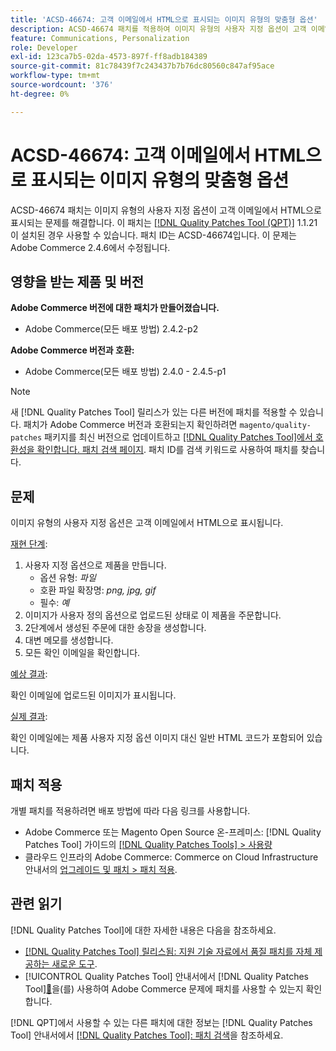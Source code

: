 ```yaml
---
title: 'ACSD-46674: 고객 이메일에서 HTML으로 표시되는 이미지 유형의 맞춤형 옵션'
description: ACSD-46674 패치를 적용하여 이미지 유형의 사용자 지정 옵션이 고객 이메일에 HTML으로 표시되는 Adobe Commerce 문제를 해결합니다.
feature: Communications, Personalization
role: Developer
exl-id: 123ca7b5-02da-4573-897f-ff8adb184389
source-git-commit: 81c78439f7c243437b7b76dc80560c847af95ace
workflow-type: tm+mt
source-wordcount: '376'
ht-degree: 0%

---
```


# ACSD-46674: 고객 이메일에서 HTML으로 표시되는 이미지 유형의 맞춤형 옵션

ACSD-46674 패치는 이미지 유형의 사용자 지정 옵션이 고객 이메일에서 HTML으로 표시되는 문제를 해결합니다. 이 패치는 [[!DNL Quality Patches Tool (QPT)]](https://experienceleague.adobe.com/ko/docs/commerce-knowledge-base/kb/announcements/commerce-announcements/magento-quality-patches-released-new-tool-to-self-serve-quality-patches) 1.1.21이 설치된 경우 사용할 수 있습니다. 패치 ID는 ACSD-46674입니다. 이 문제는 Adobe Commerce 2.4.6에서 수정됩니다.

## 영향을 받는 제품 및 버전

**Adobe Commerce 버전에 대한 패치가 만들어졌습니다.**

* Adobe Commerce(모든 배포 방법) 2.4.2-p2

**Adobe Commerce 버전과 호환:**

* Adobe Commerce(모든 배포 방법) 2.4.0 - 2.4.5-p1

>[!NOTE]
>
>새 [!DNL Quality Patches Tool] 릴리스가 있는 다른 버전에 패치를 적용할 수 있습니다. 패치가 Adobe Commerce 버전과 호환되는지 확인하려면 `magento/quality-patches` 패키지를 최신 버전으로 업데이트하고 [[!DNL Quality Patches Tool]에서 호환성을 확인합니다. 패치 검색 페이지](https://experienceleague.adobe.com/tools/commerce-quality-patches/index.html?lang=ko). 패치 ID를 검색 키워드로 사용하여 패치를 찾습니다.

## 문제

이미지 유형의 사용자 지정 옵션은 고객 이메일에서 HTML으로 표시됩니다.

<u>재현 단계</u>:

1. 사용자 지정 옵션으로 제품을 만듭니다.
   * 옵션 유형: *파일*
   * 호환 파일 확장명: *png, jpg, gif*
   * 필수: *예*
1. 이미지가 사용자 정의 옵션으로 업로드된 상태로 이 제품을 주문합니다.
1. 2단계에서 생성된 주문에 대한 송장을 생성합니다.
1. 대변 메모를 생성합니다.
1. 모든 확인 이메일을 확인합니다.

<u>예상 결과</u>:

확인 이메일에 업로드된 이미지가 표시됩니다.

<u>실제 결과</u>:

확인 이메일에는 제품 사용자 지정 옵션 이미지 대신 일반 HTML 코드가 포함되어 있습니다.

## 패치 적용

개별 패치를 적용하려면 배포 방법에 따라 다음 링크를 사용합니다.

* Adobe Commerce 또는 Magento Open Source 온-프레미스: [!DNL Quality Patches Tool] 가이드의 [[!DNL Quality Patches Tools] > 사용량](/help/tools/quality-patches-tool/usage.md)
* 클라우드 인프라의 Adobe Commerce: Commerce on Cloud Infrastructure 안내서의 [업그레이드 및 패치 > 패치 적용](https://experienceleague.adobe.com/docs/commerce-cloud-service/user-guide/develop/upgrade/apply-patches.html?lang=ko).

## 관련 읽기

[!DNL Quality Patches Tool]에 대한 자세한 내용은 다음을 참조하세요.

* [[!DNL Quality Patches Tool] 릴리스됨: 지원 기술 자료에서 품질 패치를 자체 제공하는 새로운 도구](https://experienceleague.adobe.com/ko/docs/commerce-knowledge-base/kb/announcements/commerce-announcements/magento-quality-patches-released-new-tool-to-self-serve-quality-patches).
* [!UICONTROL Quality Patches Tool] 안내서에서  [!DNL Quality Patches Tool][&#128279;](/help/tools/quality-patches-tool/patches-available-in-qpt/check-patch-for-magento-issue-with-magento-quality-patches.md)을(를) 사용하여 Adobe Commerce 문제에 패치를 사용할 수 있는지 확인합니다.


[!DNL QPT]에서 사용할 수 있는 다른 패치에 대한 정보는 [!DNL Quality Patches Tool] 안내서에서 [[!DNL Quality Patches Tool]: 패치 검색](https://experienceleague.adobe.com/tools/commerce-quality-patches/index.html?lang=ko)을 참조하세요.
